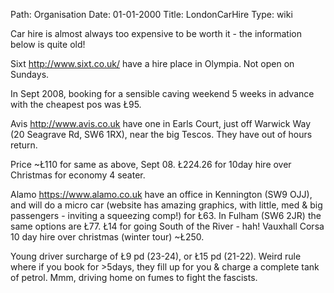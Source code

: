 Path: Organisation
Date: 01-01-2000
Title: LondonCarHire
Type: wiki

Car hire is almost always too expensive to be worth it - the information below is quite old!

Sixt <http://www.sixt.co.uk/> have a hire place in Olympia. Not open on
Sundays.

In Sept 2008, booking for a sensible caving weekend 5 weeks in advance
with the cheapest pos was Ł95.

Avis <http://www.avis.co.uk> have one in Earls Court, just off Warwick
Way (20 Seagrave Rd, SW6 1RX), near the big Tescos. They have out of
hours return.

Price \~Ł110 for same as above, Sept 08. Ł224.26 for 10day hire over
Christmas for economy 4 seater.

Alamo <https://www.alamo.co.uk> have an office in Kennington (SW9 OJJ),
and will do a micro car (website has amazing graphics, with little, med
& big passengers - inviting a squeezing comp!) for Ł63. In Fulham (SW6
2JR) the same options are Ł77. Ł14 for going South of the River - hah!
Vauxhall Corsa 10 day hire over christmas (winter tour) \~Ł250.

Young driver surcharge of Ł9 pd (23-24), or Ł15 pd (21-22). Weird rule
where if you book for &gt;5days, they fill up for you & charge a
complete tank of petrol. Mmm, driving home on fumes to fight the
fascists.
